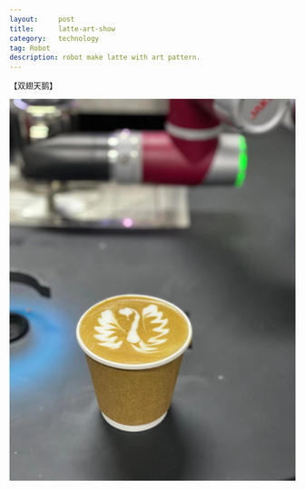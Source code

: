 ```yaml
---
layout:     post
title:      latte-art-show
category: 	technology
tag: Robot
description: robot make latte with art pattern.
---
```


【双翅天鹅】




![双翅天鹅](https://raw.githubusercontent.com/northdk/pics/master/lattee_art/swan.jpg)